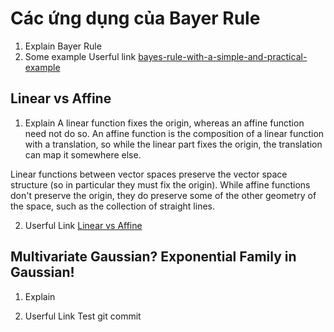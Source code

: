 # Các ứng dụng của Bayer Rule
1. Explain Bayer Rule
2. Some example
Userful link [bayes-rule-with-a-simple-and-practical-example](https://towardsdatascience.com/bayes-rule-with-a-simple-and-practical-example-2bce3d0f4ad0)

## Linear vs Affine
1. Explain
A linear function fixes the origin, whereas an affine function need not do so. An affine function is the composition of a linear function with a translation, so while the linear part fixes the origin, the translation can map it somewhere else.

Linear functions between vector spaces preserve the vector space structure (so in particular they must fix the origin). While affine functions don't preserve the origin, they do preserve some of the other geometry of the space, such as the collection of straight lines.

2. Userful Link
[Linear vs Affine](https://math.stackexchange.com/a/275327)


## Multivariate Gaussian? Exponential Family in Gaussian!
1. Explain

2. Userful Link
Test git commit
